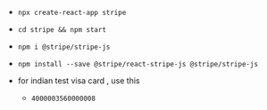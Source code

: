 - `npx create-react-app stripe`
- `cd stripe && npm start`

- `npm i @stripe/stripe-js`

- `npm install --save @stripe/react-stripe-js @stripe/stripe-js`

- for indian test visa card , use this
    - `4000003560000008`
